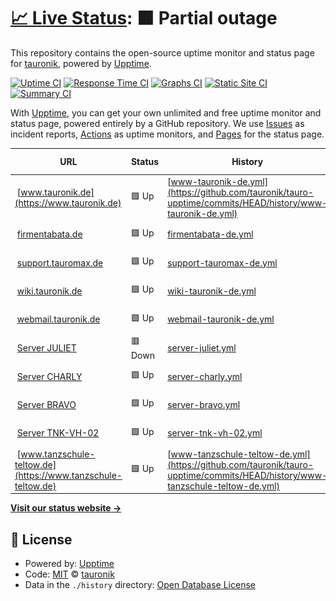 # [📈 Live Status](https://tauronik.github.io/tauro-upptime): <!--live status--> **🟧 Partial outage**

This repository contains the open-source uptime monitor and status page for [tauronik](https://tauronik.github.io/tauro-upptime), powered by [Upptime](https://github.com/upptime/upptime).

[![Uptime CI](https://github.com/tauronik/tauro-upptime/workflows/Uptime%20CI/badge.svg)](https://github.com/tauronik/tauro-upptime/actions?query=workflow%3A%22Uptime+CI%22)
[![Response Time CI](https://github.com/tauronik/tauro-upptime/workflows/Response%20Time%20CI/badge.svg)](https://github.com/tauronik/tauro-upptime/actions?query=workflow%3A%22Response+Time+CI%22)
[![Graphs CI](https://github.com/tauronik/tauro-upptime/workflows/Graphs%20CI/badge.svg)](https://github.com/tauronik/tauro-upptime/actions?query=workflow%3A%22Graphs+CI%22)
[![Static Site CI](https://github.com/tauronik/tauro-upptime/workflows/Static%20Site%20CI/badge.svg)](https://github.com/tauronik/tauro-upptime/actions?query=workflow%3A%22Static+Site+CI%22)
[![Summary CI](https://github.com/tauronik/tauro-upptime/workflows/Summary%20CI/badge.svg)](https://github.com/tauronik/tauro-upptime/actions?query=workflow%3A%22Summary+CI%22)

With [Upptime](https://upptime.js.org), you can get your own unlimited and free uptime monitor and status page, powered entirely by a GitHub repository. We use [Issues](https://github.com/tauronik/tauro-upptime/issues) as incident reports, [Actions](https://github.com/tauronik/tauro-upptime/actions) as uptime monitors, and [Pages](https://tauronik.github.io/tauro-upptime) for the status page.

<!--start: status pages-->
<!-- This summary is generated by Upptime (https://github.com/upptime/upptime) -->
<!-- Do not edit this manually, your changes will be overwritten -->
<!-- prettier-ignore -->
| URL | Status | History | Response Time | Uptime |
| --- | ------ | ------- | ------------- | ------ |
| <img alt="" src="https://icons.duckduckgo.com/ip3/www.tauronik.de.ico" height="13"> [www.tauronik.de](https://www.tauronik.de) | 🟩 Up | [www-tauronik-de.yml](https://github.com/tauronik/tauro-upptime/commits/HEAD/history/www-tauronik-de.yml) | <details><summary><img alt="Response time graph" src="./graphs/www-tauronik-de/response-time-week.png" height="20"> 771ms</summary><br><a href="https://upptime.tauronik.de/history/www-tauronik-de"><img alt="Response time 805" src="https://img.shields.io/endpoint?url=https%3A%2F%2Fraw.githubusercontent.com%2Ftauronik%2Ftauro-upptime%2FHEAD%2Fapi%2Fwww-tauronik-de%2Fresponse-time.json"></a><br><a href="https://upptime.tauronik.de/history/www-tauronik-de"><img alt="24-hour response time 889" src="https://img.shields.io/endpoint?url=https%3A%2F%2Fraw.githubusercontent.com%2Ftauronik%2Ftauro-upptime%2FHEAD%2Fapi%2Fwww-tauronik-de%2Fresponse-time-day.json"></a><br><a href="https://upptime.tauronik.de/history/www-tauronik-de"><img alt="7-day response time 771" src="https://img.shields.io/endpoint?url=https%3A%2F%2Fraw.githubusercontent.com%2Ftauronik%2Ftauro-upptime%2FHEAD%2Fapi%2Fwww-tauronik-de%2Fresponse-time-week.json"></a><br><a href="https://upptime.tauronik.de/history/www-tauronik-de"><img alt="30-day response time 744" src="https://img.shields.io/endpoint?url=https%3A%2F%2Fraw.githubusercontent.com%2Ftauronik%2Ftauro-upptime%2FHEAD%2Fapi%2Fwww-tauronik-de%2Fresponse-time-month.json"></a><br><a href="https://upptime.tauronik.de/history/www-tauronik-de"><img alt="1-year response time 805" src="https://img.shields.io/endpoint?url=https%3A%2F%2Fraw.githubusercontent.com%2Ftauronik%2Ftauro-upptime%2FHEAD%2Fapi%2Fwww-tauronik-de%2Fresponse-time-year.json"></a></details> | <details><summary><a href="https://upptime.tauronik.de/history/www-tauronik-de">100.00%</a></summary><a href="https://upptime.tauronik.de/history/www-tauronik-de"><img alt="All-time uptime 99.57%" src="https://img.shields.io/endpoint?url=https%3A%2F%2Fraw.githubusercontent.com%2Ftauronik%2Ftauro-upptime%2FHEAD%2Fapi%2Fwww-tauronik-de%2Fuptime.json"></a><br><a href="https://upptime.tauronik.de/history/www-tauronik-de"><img alt="24-hour uptime 100.00%" src="https://img.shields.io/endpoint?url=https%3A%2F%2Fraw.githubusercontent.com%2Ftauronik%2Ftauro-upptime%2FHEAD%2Fapi%2Fwww-tauronik-de%2Fuptime-day.json"></a><br><a href="https://upptime.tauronik.de/history/www-tauronik-de"><img alt="7-day uptime 100.00%" src="https://img.shields.io/endpoint?url=https%3A%2F%2Fraw.githubusercontent.com%2Ftauronik%2Ftauro-upptime%2FHEAD%2Fapi%2Fwww-tauronik-de%2Fuptime-week.json"></a><br><a href="https://upptime.tauronik.de/history/www-tauronik-de"><img alt="30-day uptime 100.00%" src="https://img.shields.io/endpoint?url=https%3A%2F%2Fraw.githubusercontent.com%2Ftauronik%2Ftauro-upptime%2FHEAD%2Fapi%2Fwww-tauronik-de%2Fuptime-month.json"></a><br><a href="https://upptime.tauronik.de/history/www-tauronik-de"><img alt="1-year uptime 99.57%" src="https://img.shields.io/endpoint?url=https%3A%2F%2Fraw.githubusercontent.com%2Ftauronik%2Ftauro-upptime%2FHEAD%2Fapi%2Fwww-tauronik-de%2Fuptime-year.json"></a></details>
| <img alt="" src="https://icons.duckduckgo.com/ip3/firmentabata.de.ico" height="13"> [firmentabata.de](https://firmentabata.de) | 🟩 Up | [firmentabata-de.yml](https://github.com/tauronik/tauro-upptime/commits/HEAD/history/firmentabata-de.yml) | <details><summary><img alt="Response time graph" src="./graphs/firmentabata-de/response-time-week.png" height="20"> 965ms</summary><br><a href="https://upptime.tauronik.de/history/firmentabata-de"><img alt="Response time 1465" src="https://img.shields.io/endpoint?url=https%3A%2F%2Fraw.githubusercontent.com%2Ftauronik%2Ftauro-upptime%2FHEAD%2Fapi%2Ffirmentabata-de%2Fresponse-time.json"></a><br><a href="https://upptime.tauronik.de/history/firmentabata-de"><img alt="24-hour response time 1015" src="https://img.shields.io/endpoint?url=https%3A%2F%2Fraw.githubusercontent.com%2Ftauronik%2Ftauro-upptime%2FHEAD%2Fapi%2Ffirmentabata-de%2Fresponse-time-day.json"></a><br><a href="https://upptime.tauronik.de/history/firmentabata-de"><img alt="7-day response time 965" src="https://img.shields.io/endpoint?url=https%3A%2F%2Fraw.githubusercontent.com%2Ftauronik%2Ftauro-upptime%2FHEAD%2Fapi%2Ffirmentabata-de%2Fresponse-time-week.json"></a><br><a href="https://upptime.tauronik.de/history/firmentabata-de"><img alt="30-day response time 999" src="https://img.shields.io/endpoint?url=https%3A%2F%2Fraw.githubusercontent.com%2Ftauronik%2Ftauro-upptime%2FHEAD%2Fapi%2Ffirmentabata-de%2Fresponse-time-month.json"></a><br><a href="https://upptime.tauronik.de/history/firmentabata-de"><img alt="1-year response time 1465" src="https://img.shields.io/endpoint?url=https%3A%2F%2Fraw.githubusercontent.com%2Ftauronik%2Ftauro-upptime%2FHEAD%2Fapi%2Ffirmentabata-de%2Fresponse-time-year.json"></a></details> | <details><summary><a href="https://upptime.tauronik.de/history/firmentabata-de">100.00%</a></summary><a href="https://upptime.tauronik.de/history/firmentabata-de"><img alt="All-time uptime 99.58%" src="https://img.shields.io/endpoint?url=https%3A%2F%2Fraw.githubusercontent.com%2Ftauronik%2Ftauro-upptime%2FHEAD%2Fapi%2Ffirmentabata-de%2Fuptime.json"></a><br><a href="https://upptime.tauronik.de/history/firmentabata-de"><img alt="24-hour uptime 100.00%" src="https://img.shields.io/endpoint?url=https%3A%2F%2Fraw.githubusercontent.com%2Ftauronik%2Ftauro-upptime%2FHEAD%2Fapi%2Ffirmentabata-de%2Fuptime-day.json"></a><br><a href="https://upptime.tauronik.de/history/firmentabata-de"><img alt="7-day uptime 100.00%" src="https://img.shields.io/endpoint?url=https%3A%2F%2Fraw.githubusercontent.com%2Ftauronik%2Ftauro-upptime%2FHEAD%2Fapi%2Ffirmentabata-de%2Fuptime-week.json"></a><br><a href="https://upptime.tauronik.de/history/firmentabata-de"><img alt="30-day uptime 100.00%" src="https://img.shields.io/endpoint?url=https%3A%2F%2Fraw.githubusercontent.com%2Ftauronik%2Ftauro-upptime%2FHEAD%2Fapi%2Ffirmentabata-de%2Fuptime-month.json"></a><br><a href="https://upptime.tauronik.de/history/firmentabata-de"><img alt="1-year uptime 99.58%" src="https://img.shields.io/endpoint?url=https%3A%2F%2Fraw.githubusercontent.com%2Ftauronik%2Ftauro-upptime%2FHEAD%2Fapi%2Ffirmentabata-de%2Fuptime-year.json"></a></details>
| <img alt="" src="https://icons.duckduckgo.com/ip3/support.tauromax.de.ico" height="13"> [support.tauromax.de](https://support.tauromax.de) | 🟩 Up | [support-tauromax-de.yml](https://github.com/tauronik/tauro-upptime/commits/HEAD/history/support-tauromax-de.yml) | <details><summary><img alt="Response time graph" src="./graphs/support-tauromax-de/response-time-week.png" height="20"> 709ms</summary><br><a href="https://upptime.tauronik.de/history/support-tauromax-de"><img alt="Response time 757" src="https://img.shields.io/endpoint?url=https%3A%2F%2Fraw.githubusercontent.com%2Ftauronik%2Ftauro-upptime%2FHEAD%2Fapi%2Fsupport-tauromax-de%2Fresponse-time.json"></a><br><a href="https://upptime.tauronik.de/history/support-tauromax-de"><img alt="24-hour response time 854" src="https://img.shields.io/endpoint?url=https%3A%2F%2Fraw.githubusercontent.com%2Ftauronik%2Ftauro-upptime%2FHEAD%2Fapi%2Fsupport-tauromax-de%2Fresponse-time-day.json"></a><br><a href="https://upptime.tauronik.de/history/support-tauromax-de"><img alt="7-day response time 709" src="https://img.shields.io/endpoint?url=https%3A%2F%2Fraw.githubusercontent.com%2Ftauronik%2Ftauro-upptime%2FHEAD%2Fapi%2Fsupport-tauromax-de%2Fresponse-time-week.json"></a><br><a href="https://upptime.tauronik.de/history/support-tauromax-de"><img alt="30-day response time 740" src="https://img.shields.io/endpoint?url=https%3A%2F%2Fraw.githubusercontent.com%2Ftauronik%2Ftauro-upptime%2FHEAD%2Fapi%2Fsupport-tauromax-de%2Fresponse-time-month.json"></a><br><a href="https://upptime.tauronik.de/history/support-tauromax-de"><img alt="1-year response time 757" src="https://img.shields.io/endpoint?url=https%3A%2F%2Fraw.githubusercontent.com%2Ftauronik%2Ftauro-upptime%2FHEAD%2Fapi%2Fsupport-tauromax-de%2Fresponse-time-year.json"></a></details> | <details><summary><a href="https://upptime.tauronik.de/history/support-tauromax-de">100.00%</a></summary><a href="https://upptime.tauronik.de/history/support-tauromax-de"><img alt="All-time uptime 99.58%" src="https://img.shields.io/endpoint?url=https%3A%2F%2Fraw.githubusercontent.com%2Ftauronik%2Ftauro-upptime%2FHEAD%2Fapi%2Fsupport-tauromax-de%2Fuptime.json"></a><br><a href="https://upptime.tauronik.de/history/support-tauromax-de"><img alt="24-hour uptime 100.00%" src="https://img.shields.io/endpoint?url=https%3A%2F%2Fraw.githubusercontent.com%2Ftauronik%2Ftauro-upptime%2FHEAD%2Fapi%2Fsupport-tauromax-de%2Fuptime-day.json"></a><br><a href="https://upptime.tauronik.de/history/support-tauromax-de"><img alt="7-day uptime 100.00%" src="https://img.shields.io/endpoint?url=https%3A%2F%2Fraw.githubusercontent.com%2Ftauronik%2Ftauro-upptime%2FHEAD%2Fapi%2Fsupport-tauromax-de%2Fuptime-week.json"></a><br><a href="https://upptime.tauronik.de/history/support-tauromax-de"><img alt="30-day uptime 100.00%" src="https://img.shields.io/endpoint?url=https%3A%2F%2Fraw.githubusercontent.com%2Ftauronik%2Ftauro-upptime%2FHEAD%2Fapi%2Fsupport-tauromax-de%2Fuptime-month.json"></a><br><a href="https://upptime.tauronik.de/history/support-tauromax-de"><img alt="1-year uptime 99.58%" src="https://img.shields.io/endpoint?url=https%3A%2F%2Fraw.githubusercontent.com%2Ftauronik%2Ftauro-upptime%2FHEAD%2Fapi%2Fsupport-tauromax-de%2Fuptime-year.json"></a></details>
| <img alt="" src="https://icons.duckduckgo.com/ip3/wiki.tauronik.de.ico" height="13"> [wiki.tauronik.de](https://wiki.tauronik.de) | 🟩 Up | [wiki-tauronik-de.yml](https://github.com/tauronik/tauro-upptime/commits/HEAD/history/wiki-tauronik-de.yml) | <details><summary><img alt="Response time graph" src="./graphs/wiki-tauronik-de/response-time-week.png" height="20"> 571ms</summary><br><a href="https://upptime.tauronik.de/history/wiki-tauronik-de"><img alt="Response time 708" src="https://img.shields.io/endpoint?url=https%3A%2F%2Fraw.githubusercontent.com%2Ftauronik%2Ftauro-upptime%2FHEAD%2Fapi%2Fwiki-tauronik-de%2Fresponse-time.json"></a><br><a href="https://upptime.tauronik.de/history/wiki-tauronik-de"><img alt="24-hour response time 645" src="https://img.shields.io/endpoint?url=https%3A%2F%2Fraw.githubusercontent.com%2Ftauronik%2Ftauro-upptime%2FHEAD%2Fapi%2Fwiki-tauronik-de%2Fresponse-time-day.json"></a><br><a href="https://upptime.tauronik.de/history/wiki-tauronik-de"><img alt="7-day response time 571" src="https://img.shields.io/endpoint?url=https%3A%2F%2Fraw.githubusercontent.com%2Ftauronik%2Ftauro-upptime%2FHEAD%2Fapi%2Fwiki-tauronik-de%2Fresponse-time-week.json"></a><br><a href="https://upptime.tauronik.de/history/wiki-tauronik-de"><img alt="30-day response time 628" src="https://img.shields.io/endpoint?url=https%3A%2F%2Fraw.githubusercontent.com%2Ftauronik%2Ftauro-upptime%2FHEAD%2Fapi%2Fwiki-tauronik-de%2Fresponse-time-month.json"></a><br><a href="https://upptime.tauronik.de/history/wiki-tauronik-de"><img alt="1-year response time 708" src="https://img.shields.io/endpoint?url=https%3A%2F%2Fraw.githubusercontent.com%2Ftauronik%2Ftauro-upptime%2FHEAD%2Fapi%2Fwiki-tauronik-de%2Fresponse-time-year.json"></a></details> | <details><summary><a href="https://upptime.tauronik.de/history/wiki-tauronik-de">100.00%</a></summary><a href="https://upptime.tauronik.de/history/wiki-tauronik-de"><img alt="All-time uptime 99.59%" src="https://img.shields.io/endpoint?url=https%3A%2F%2Fraw.githubusercontent.com%2Ftauronik%2Ftauro-upptime%2FHEAD%2Fapi%2Fwiki-tauronik-de%2Fuptime.json"></a><br><a href="https://upptime.tauronik.de/history/wiki-tauronik-de"><img alt="24-hour uptime 100.00%" src="https://img.shields.io/endpoint?url=https%3A%2F%2Fraw.githubusercontent.com%2Ftauronik%2Ftauro-upptime%2FHEAD%2Fapi%2Fwiki-tauronik-de%2Fuptime-day.json"></a><br><a href="https://upptime.tauronik.de/history/wiki-tauronik-de"><img alt="7-day uptime 100.00%" src="https://img.shields.io/endpoint?url=https%3A%2F%2Fraw.githubusercontent.com%2Ftauronik%2Ftauro-upptime%2FHEAD%2Fapi%2Fwiki-tauronik-de%2Fuptime-week.json"></a><br><a href="https://upptime.tauronik.de/history/wiki-tauronik-de"><img alt="30-day uptime 100.00%" src="https://img.shields.io/endpoint?url=https%3A%2F%2Fraw.githubusercontent.com%2Ftauronik%2Ftauro-upptime%2FHEAD%2Fapi%2Fwiki-tauronik-de%2Fuptime-month.json"></a><br><a href="https://upptime.tauronik.de/history/wiki-tauronik-de"><img alt="1-year uptime 99.59%" src="https://img.shields.io/endpoint?url=https%3A%2F%2Fraw.githubusercontent.com%2Ftauronik%2Ftauro-upptime%2FHEAD%2Fapi%2Fwiki-tauronik-de%2Fuptime-year.json"></a></details>
| <img alt="" src="https://icons.duckduckgo.com/ip3/webmail.tauronik.de.ico" height="13"> [webmail.tauronik.de](https://webmail.tauronik.de) | 🟩 Up | [webmail-tauronik-de.yml](https://github.com/tauronik/tauro-upptime/commits/HEAD/history/webmail-tauronik-de.yml) | <details><summary><img alt="Response time graph" src="./graphs/webmail-tauronik-de/response-time-week.png" height="20"> 496ms</summary><br><a href="https://upptime.tauronik.de/history/webmail-tauronik-de"><img alt="Response time 568" src="https://img.shields.io/endpoint?url=https%3A%2F%2Fraw.githubusercontent.com%2Ftauronik%2Ftauro-upptime%2FHEAD%2Fapi%2Fwebmail-tauronik-de%2Fresponse-time.json"></a><br><a href="https://upptime.tauronik.de/history/webmail-tauronik-de"><img alt="24-hour response time 519" src="https://img.shields.io/endpoint?url=https%3A%2F%2Fraw.githubusercontent.com%2Ftauronik%2Ftauro-upptime%2FHEAD%2Fapi%2Fwebmail-tauronik-de%2Fresponse-time-day.json"></a><br><a href="https://upptime.tauronik.de/history/webmail-tauronik-de"><img alt="7-day response time 496" src="https://img.shields.io/endpoint?url=https%3A%2F%2Fraw.githubusercontent.com%2Ftauronik%2Ftauro-upptime%2FHEAD%2Fapi%2Fwebmail-tauronik-de%2Fresponse-time-week.json"></a><br><a href="https://upptime.tauronik.de/history/webmail-tauronik-de"><img alt="30-day response time 541" src="https://img.shields.io/endpoint?url=https%3A%2F%2Fraw.githubusercontent.com%2Ftauronik%2Ftauro-upptime%2FHEAD%2Fapi%2Fwebmail-tauronik-de%2Fresponse-time-month.json"></a><br><a href="https://upptime.tauronik.de/history/webmail-tauronik-de"><img alt="1-year response time 568" src="https://img.shields.io/endpoint?url=https%3A%2F%2Fraw.githubusercontent.com%2Ftauronik%2Ftauro-upptime%2FHEAD%2Fapi%2Fwebmail-tauronik-de%2Fresponse-time-year.json"></a></details> | <details><summary><a href="https://upptime.tauronik.de/history/webmail-tauronik-de">100.00%</a></summary><a href="https://upptime.tauronik.de/history/webmail-tauronik-de"><img alt="All-time uptime 99.59%" src="https://img.shields.io/endpoint?url=https%3A%2F%2Fraw.githubusercontent.com%2Ftauronik%2Ftauro-upptime%2FHEAD%2Fapi%2Fwebmail-tauronik-de%2Fuptime.json"></a><br><a href="https://upptime.tauronik.de/history/webmail-tauronik-de"><img alt="24-hour uptime 100.00%" src="https://img.shields.io/endpoint?url=https%3A%2F%2Fraw.githubusercontent.com%2Ftauronik%2Ftauro-upptime%2FHEAD%2Fapi%2Fwebmail-tauronik-de%2Fuptime-day.json"></a><br><a href="https://upptime.tauronik.de/history/webmail-tauronik-de"><img alt="7-day uptime 100.00%" src="https://img.shields.io/endpoint?url=https%3A%2F%2Fraw.githubusercontent.com%2Ftauronik%2Ftauro-upptime%2FHEAD%2Fapi%2Fwebmail-tauronik-de%2Fuptime-week.json"></a><br><a href="https://upptime.tauronik.de/history/webmail-tauronik-de"><img alt="30-day uptime 100.00%" src="https://img.shields.io/endpoint?url=https%3A%2F%2Fraw.githubusercontent.com%2Ftauronik%2Ftauro-upptime%2FHEAD%2Fapi%2Fwebmail-tauronik-de%2Fuptime-month.json"></a><br><a href="https://upptime.tauronik.de/history/webmail-tauronik-de"><img alt="1-year uptime 99.59%" src="https://img.shields.io/endpoint?url=https%3A%2F%2Fraw.githubusercontent.com%2Ftauronik%2Ftauro-upptime%2FHEAD%2Fapi%2Fwebmail-tauronik-de%2Fuptime-year.json"></a></details>
| <img alt="" src="https://icons.duckduckgo.com/ip3/juliet.tauronik.de.ico" height="13"> [Server JULIET](https://juliet.tauronik.de:5001) | 🟥 Down | [server-juliet.yml](https://github.com/tauronik/tauro-upptime/commits/HEAD/history/server-juliet.yml) | <details><summary><img alt="Response time graph" src="./graphs/server-juliet/response-time-week.png" height="20"> 0ms</summary><br><a href="https://upptime.tauronik.de/history/server-juliet"><img alt="Response time 0" src="https://img.shields.io/endpoint?url=https%3A%2F%2Fraw.githubusercontent.com%2Ftauronik%2Ftauro-upptime%2FHEAD%2Fapi%2Fserver-juliet%2Fresponse-time.json"></a><br><a href="https://upptime.tauronik.de/history/server-juliet"><img alt="24-hour response time 0" src="https://img.shields.io/endpoint?url=https%3A%2F%2Fraw.githubusercontent.com%2Ftauronik%2Ftauro-upptime%2FHEAD%2Fapi%2Fserver-juliet%2Fresponse-time-day.json"></a><br><a href="https://upptime.tauronik.de/history/server-juliet"><img alt="7-day response time 0" src="https://img.shields.io/endpoint?url=https%3A%2F%2Fraw.githubusercontent.com%2Ftauronik%2Ftauro-upptime%2FHEAD%2Fapi%2Fserver-juliet%2Fresponse-time-week.json"></a><br><a href="https://upptime.tauronik.de/history/server-juliet"><img alt="30-day response time 0" src="https://img.shields.io/endpoint?url=https%3A%2F%2Fraw.githubusercontent.com%2Ftauronik%2Ftauro-upptime%2FHEAD%2Fapi%2Fserver-juliet%2Fresponse-time-month.json"></a><br><a href="https://upptime.tauronik.de/history/server-juliet"><img alt="1-year response time 0" src="https://img.shields.io/endpoint?url=https%3A%2F%2Fraw.githubusercontent.com%2Ftauronik%2Ftauro-upptime%2FHEAD%2Fapi%2Fserver-juliet%2Fresponse-time-year.json"></a></details> | <details><summary><a href="https://upptime.tauronik.de/history/server-juliet">0.00%</a></summary><a href="https://upptime.tauronik.de/history/server-juliet"><img alt="All-time uptime 0.00%" src="https://img.shields.io/endpoint?url=https%3A%2F%2Fraw.githubusercontent.com%2Ftauronik%2Ftauro-upptime%2FHEAD%2Fapi%2Fserver-juliet%2Fuptime.json"></a><br><a href="https://upptime.tauronik.de/history/server-juliet"><img alt="24-hour uptime 0.00%" src="https://img.shields.io/endpoint?url=https%3A%2F%2Fraw.githubusercontent.com%2Ftauronik%2Ftauro-upptime%2FHEAD%2Fapi%2Fserver-juliet%2Fuptime-day.json"></a><br><a href="https://upptime.tauronik.de/history/server-juliet"><img alt="7-day uptime 0.00%" src="https://img.shields.io/endpoint?url=https%3A%2F%2Fraw.githubusercontent.com%2Ftauronik%2Ftauro-upptime%2FHEAD%2Fapi%2Fserver-juliet%2Fuptime-week.json"></a><br><a href="https://upptime.tauronik.de/history/server-juliet"><img alt="30-day uptime 0.00%" src="https://img.shields.io/endpoint?url=https%3A%2F%2Fraw.githubusercontent.com%2Ftauronik%2Ftauro-upptime%2FHEAD%2Fapi%2Fserver-juliet%2Fuptime-month.json"></a><br><a href="https://upptime.tauronik.de/history/server-juliet"><img alt="1-year uptime 0.00%" src="https://img.shields.io/endpoint?url=https%3A%2F%2Fraw.githubusercontent.com%2Ftauronik%2Ftauro-upptime%2FHEAD%2Fapi%2Fserver-juliet%2Fuptime-year.json"></a></details>
| <img alt="" src="https://icons.duckduckgo.com/ip3/charlie.tauronik.de.ico" height="13"> [Server CHARLY](https://charlie.tauronik.de:5001) | 🟩 Up | [server-charly.yml](https://github.com/tauronik/tauro-upptime/commits/HEAD/history/server-charly.yml) | <details><summary><img alt="Response time graph" src="./graphs/server-charly/response-time-week.png" height="20"> 1262ms</summary><br><a href="https://upptime.tauronik.de/history/server-charly"><img alt="Response time 1372" src="https://img.shields.io/endpoint?url=https%3A%2F%2Fraw.githubusercontent.com%2Ftauronik%2Ftauro-upptime%2FHEAD%2Fapi%2Fserver-charly%2Fresponse-time.json"></a><br><a href="https://upptime.tauronik.de/history/server-charly"><img alt="24-hour response time 1299" src="https://img.shields.io/endpoint?url=https%3A%2F%2Fraw.githubusercontent.com%2Ftauronik%2Ftauro-upptime%2FHEAD%2Fapi%2Fserver-charly%2Fresponse-time-day.json"></a><br><a href="https://upptime.tauronik.de/history/server-charly"><img alt="7-day response time 1262" src="https://img.shields.io/endpoint?url=https%3A%2F%2Fraw.githubusercontent.com%2Ftauronik%2Ftauro-upptime%2FHEAD%2Fapi%2Fserver-charly%2Fresponse-time-week.json"></a><br><a href="https://upptime.tauronik.de/history/server-charly"><img alt="30-day response time 1425" src="https://img.shields.io/endpoint?url=https%3A%2F%2Fraw.githubusercontent.com%2Ftauronik%2Ftauro-upptime%2FHEAD%2Fapi%2Fserver-charly%2Fresponse-time-month.json"></a><br><a href="https://upptime.tauronik.de/history/server-charly"><img alt="1-year response time 1372" src="https://img.shields.io/endpoint?url=https%3A%2F%2Fraw.githubusercontent.com%2Ftauronik%2Ftauro-upptime%2FHEAD%2Fapi%2Fserver-charly%2Fresponse-time-year.json"></a></details> | <details><summary><a href="https://upptime.tauronik.de/history/server-charly">100.00%</a></summary><a href="https://upptime.tauronik.de/history/server-charly"><img alt="All-time uptime 99.93%" src="https://img.shields.io/endpoint?url=https%3A%2F%2Fraw.githubusercontent.com%2Ftauronik%2Ftauro-upptime%2FHEAD%2Fapi%2Fserver-charly%2Fuptime.json"></a><br><a href="https://upptime.tauronik.de/history/server-charly"><img alt="24-hour uptime 100.00%" src="https://img.shields.io/endpoint?url=https%3A%2F%2Fraw.githubusercontent.com%2Ftauronik%2Ftauro-upptime%2FHEAD%2Fapi%2Fserver-charly%2Fuptime-day.json"></a><br><a href="https://upptime.tauronik.de/history/server-charly"><img alt="7-day uptime 100.00%" src="https://img.shields.io/endpoint?url=https%3A%2F%2Fraw.githubusercontent.com%2Ftauronik%2Ftauro-upptime%2FHEAD%2Fapi%2Fserver-charly%2Fuptime-week.json"></a><br><a href="https://upptime.tauronik.de/history/server-charly"><img alt="30-day uptime 100.00%" src="https://img.shields.io/endpoint?url=https%3A%2F%2Fraw.githubusercontent.com%2Ftauronik%2Ftauro-upptime%2FHEAD%2Fapi%2Fserver-charly%2Fuptime-month.json"></a><br><a href="https://upptime.tauronik.de/history/server-charly"><img alt="1-year uptime 99.93%" src="https://img.shields.io/endpoint?url=https%3A%2F%2Fraw.githubusercontent.com%2Ftauronik%2Ftauro-upptime%2FHEAD%2Fapi%2Fserver-charly%2Fuptime-year.json"></a></details>
| <img alt="" src="https://icons.duckduckgo.com/ip3/bravo.tauronik.de.ico" height="13"> [Server BRAVO](https://bravo.tauronik.de:10000) | 🟩 Up | [server-bravo.yml](https://github.com/tauronik/tauro-upptime/commits/HEAD/history/server-bravo.yml) | <details><summary><img alt="Response time graph" src="./graphs/server-bravo/response-time-week.png" height="20"> 1502ms</summary><br><a href="https://upptime.tauronik.de/history/server-bravo"><img alt="Response time 1758" src="https://img.shields.io/endpoint?url=https%3A%2F%2Fraw.githubusercontent.com%2Ftauronik%2Ftauro-upptime%2FHEAD%2Fapi%2Fserver-bravo%2Fresponse-time.json"></a><br><a href="https://upptime.tauronik.de/history/server-bravo"><img alt="24-hour response time 1517" src="https://img.shields.io/endpoint?url=https%3A%2F%2Fraw.githubusercontent.com%2Ftauronik%2Ftauro-upptime%2FHEAD%2Fapi%2Fserver-bravo%2Fresponse-time-day.json"></a><br><a href="https://upptime.tauronik.de/history/server-bravo"><img alt="7-day response time 1502" src="https://img.shields.io/endpoint?url=https%3A%2F%2Fraw.githubusercontent.com%2Ftauronik%2Ftauro-upptime%2FHEAD%2Fapi%2Fserver-bravo%2Fresponse-time-week.json"></a><br><a href="https://upptime.tauronik.de/history/server-bravo"><img alt="30-day response time 1617" src="https://img.shields.io/endpoint?url=https%3A%2F%2Fraw.githubusercontent.com%2Ftauronik%2Ftauro-upptime%2FHEAD%2Fapi%2Fserver-bravo%2Fresponse-time-month.json"></a><br><a href="https://upptime.tauronik.de/history/server-bravo"><img alt="1-year response time 1758" src="https://img.shields.io/endpoint?url=https%3A%2F%2Fraw.githubusercontent.com%2Ftauronik%2Ftauro-upptime%2FHEAD%2Fapi%2Fserver-bravo%2Fresponse-time-year.json"></a></details> | <details><summary><a href="https://upptime.tauronik.de/history/server-bravo">100.00%</a></summary><a href="https://upptime.tauronik.de/history/server-bravo"><img alt="All-time uptime 99.60%" src="https://img.shields.io/endpoint?url=https%3A%2F%2Fraw.githubusercontent.com%2Ftauronik%2Ftauro-upptime%2FHEAD%2Fapi%2Fserver-bravo%2Fuptime.json"></a><br><a href="https://upptime.tauronik.de/history/server-bravo"><img alt="24-hour uptime 100.00%" src="https://img.shields.io/endpoint?url=https%3A%2F%2Fraw.githubusercontent.com%2Ftauronik%2Ftauro-upptime%2FHEAD%2Fapi%2Fserver-bravo%2Fuptime-day.json"></a><br><a href="https://upptime.tauronik.de/history/server-bravo"><img alt="7-day uptime 100.00%" src="https://img.shields.io/endpoint?url=https%3A%2F%2Fraw.githubusercontent.com%2Ftauronik%2Ftauro-upptime%2FHEAD%2Fapi%2Fserver-bravo%2Fuptime-week.json"></a><br><a href="https://upptime.tauronik.de/history/server-bravo"><img alt="30-day uptime 100.00%" src="https://img.shields.io/endpoint?url=https%3A%2F%2Fraw.githubusercontent.com%2Ftauronik%2Ftauro-upptime%2FHEAD%2Fapi%2Fserver-bravo%2Fuptime-month.json"></a><br><a href="https://upptime.tauronik.de/history/server-bravo"><img alt="1-year uptime 99.60%" src="https://img.shields.io/endpoint?url=https%3A%2F%2Fraw.githubusercontent.com%2Ftauronik%2Ftauro-upptime%2FHEAD%2Fapi%2Fserver-bravo%2Fuptime-year.json"></a></details>
| <img alt="" src="https://icons.duckduckgo.com/ip3/tnk-vh-02.tauronik.de.ico" height="13"> [Server TNK-VH-02](https://tnk-vh-02.tauronik.de:8006) | 🟩 Up | [server-tnk-vh-02.yml](https://github.com/tauronik/tauro-upptime/commits/HEAD/history/server-tnk-vh-02.yml) | <details><summary><img alt="Response time graph" src="./graphs/server-tnk-vh-02/response-time-week.png" height="20"> 518ms</summary><br><a href="https://upptime.tauronik.de/history/server-tnk-vh-02"><img alt="Response time 514" src="https://img.shields.io/endpoint?url=https%3A%2F%2Fraw.githubusercontent.com%2Ftauronik%2Ftauro-upptime%2FHEAD%2Fapi%2Fserver-tnk-vh-02%2Fresponse-time.json"></a><br><a href="https://upptime.tauronik.de/history/server-tnk-vh-02"><img alt="24-hour response time 527" src="https://img.shields.io/endpoint?url=https%3A%2F%2Fraw.githubusercontent.com%2Ftauronik%2Ftauro-upptime%2FHEAD%2Fapi%2Fserver-tnk-vh-02%2Fresponse-time-day.json"></a><br><a href="https://upptime.tauronik.de/history/server-tnk-vh-02"><img alt="7-day response time 518" src="https://img.shields.io/endpoint?url=https%3A%2F%2Fraw.githubusercontent.com%2Ftauronik%2Ftauro-upptime%2FHEAD%2Fapi%2Fserver-tnk-vh-02%2Fresponse-time-week.json"></a><br><a href="https://upptime.tauronik.de/history/server-tnk-vh-02"><img alt="30-day response time 594" src="https://img.shields.io/endpoint?url=https%3A%2F%2Fraw.githubusercontent.com%2Ftauronik%2Ftauro-upptime%2FHEAD%2Fapi%2Fserver-tnk-vh-02%2Fresponse-time-month.json"></a><br><a href="https://upptime.tauronik.de/history/server-tnk-vh-02"><img alt="1-year response time 514" src="https://img.shields.io/endpoint?url=https%3A%2F%2Fraw.githubusercontent.com%2Ftauronik%2Ftauro-upptime%2FHEAD%2Fapi%2Fserver-tnk-vh-02%2Fresponse-time-year.json"></a></details> | <details><summary><a href="https://upptime.tauronik.de/history/server-tnk-vh-02">100.00%</a></summary><a href="https://upptime.tauronik.de/history/server-tnk-vh-02"><img alt="All-time uptime 99.99%" src="https://img.shields.io/endpoint?url=https%3A%2F%2Fraw.githubusercontent.com%2Ftauronik%2Ftauro-upptime%2FHEAD%2Fapi%2Fserver-tnk-vh-02%2Fuptime.json"></a><br><a href="https://upptime.tauronik.de/history/server-tnk-vh-02"><img alt="24-hour uptime 100.00%" src="https://img.shields.io/endpoint?url=https%3A%2F%2Fraw.githubusercontent.com%2Ftauronik%2Ftauro-upptime%2FHEAD%2Fapi%2Fserver-tnk-vh-02%2Fuptime-day.json"></a><br><a href="https://upptime.tauronik.de/history/server-tnk-vh-02"><img alt="7-day uptime 100.00%" src="https://img.shields.io/endpoint?url=https%3A%2F%2Fraw.githubusercontent.com%2Ftauronik%2Ftauro-upptime%2FHEAD%2Fapi%2Fserver-tnk-vh-02%2Fuptime-week.json"></a><br><a href="https://upptime.tauronik.de/history/server-tnk-vh-02"><img alt="30-day uptime 100.00%" src="https://img.shields.io/endpoint?url=https%3A%2F%2Fraw.githubusercontent.com%2Ftauronik%2Ftauro-upptime%2FHEAD%2Fapi%2Fserver-tnk-vh-02%2Fuptime-month.json"></a><br><a href="https://upptime.tauronik.de/history/server-tnk-vh-02"><img alt="1-year uptime 99.99%" src="https://img.shields.io/endpoint?url=https%3A%2F%2Fraw.githubusercontent.com%2Ftauronik%2Ftauro-upptime%2FHEAD%2Fapi%2Fserver-tnk-vh-02%2Fuptime-year.json"></a></details>
| <img alt="" src="https://icons.duckduckgo.com/ip3/www.tanzschule-teltow.de.ico" height="13"> [www.tanzschule-teltow.de](https://www.tanzschule-teltow.de) | 🟩 Up | [www-tanzschule-teltow-de.yml](https://github.com/tauronik/tauro-upptime/commits/HEAD/history/www-tanzschule-teltow-de.yml) | <details><summary><img alt="Response time graph" src="./graphs/www-tanzschule-teltow-de/response-time-week.png" height="20"> 646ms</summary><br><a href="https://upptime.tauronik.de/history/www-tanzschule-teltow-de"><img alt="Response time 803" src="https://img.shields.io/endpoint?url=https%3A%2F%2Fraw.githubusercontent.com%2Ftauronik%2Ftauro-upptime%2FHEAD%2Fapi%2Fwww-tanzschule-teltow-de%2Fresponse-time.json"></a><br><a href="https://upptime.tauronik.de/history/www-tanzschule-teltow-de"><img alt="24-hour response time 678" src="https://img.shields.io/endpoint?url=https%3A%2F%2Fraw.githubusercontent.com%2Ftauronik%2Ftauro-upptime%2FHEAD%2Fapi%2Fwww-tanzschule-teltow-de%2Fresponse-time-day.json"></a><br><a href="https://upptime.tauronik.de/history/www-tanzschule-teltow-de"><img alt="7-day response time 646" src="https://img.shields.io/endpoint?url=https%3A%2F%2Fraw.githubusercontent.com%2Ftauronik%2Ftauro-upptime%2FHEAD%2Fapi%2Fwww-tanzschule-teltow-de%2Fresponse-time-week.json"></a><br><a href="https://upptime.tauronik.de/history/www-tanzschule-teltow-de"><img alt="30-day response time 670" src="https://img.shields.io/endpoint?url=https%3A%2F%2Fraw.githubusercontent.com%2Ftauronik%2Ftauro-upptime%2FHEAD%2Fapi%2Fwww-tanzschule-teltow-de%2Fresponse-time-month.json"></a><br><a href="https://upptime.tauronik.de/history/www-tanzschule-teltow-de"><img alt="1-year response time 803" src="https://img.shields.io/endpoint?url=https%3A%2F%2Fraw.githubusercontent.com%2Ftauronik%2Ftauro-upptime%2FHEAD%2Fapi%2Fwww-tanzschule-teltow-de%2Fresponse-time-year.json"></a></details> | <details><summary><a href="https://upptime.tauronik.de/history/www-tanzschule-teltow-de">100.00%</a></summary><a href="https://upptime.tauronik.de/history/www-tanzschule-teltow-de"><img alt="All-time uptime 99.61%" src="https://img.shields.io/endpoint?url=https%3A%2F%2Fraw.githubusercontent.com%2Ftauronik%2Ftauro-upptime%2FHEAD%2Fapi%2Fwww-tanzschule-teltow-de%2Fuptime.json"></a><br><a href="https://upptime.tauronik.de/history/www-tanzschule-teltow-de"><img alt="24-hour uptime 100.00%" src="https://img.shields.io/endpoint?url=https%3A%2F%2Fraw.githubusercontent.com%2Ftauronik%2Ftauro-upptime%2FHEAD%2Fapi%2Fwww-tanzschule-teltow-de%2Fuptime-day.json"></a><br><a href="https://upptime.tauronik.de/history/www-tanzschule-teltow-de"><img alt="7-day uptime 100.00%" src="https://img.shields.io/endpoint?url=https%3A%2F%2Fraw.githubusercontent.com%2Ftauronik%2Ftauro-upptime%2FHEAD%2Fapi%2Fwww-tanzschule-teltow-de%2Fuptime-week.json"></a><br><a href="https://upptime.tauronik.de/history/www-tanzschule-teltow-de"><img alt="30-day uptime 100.00%" src="https://img.shields.io/endpoint?url=https%3A%2F%2Fraw.githubusercontent.com%2Ftauronik%2Ftauro-upptime%2FHEAD%2Fapi%2Fwww-tanzschule-teltow-de%2Fuptime-month.json"></a><br><a href="https://upptime.tauronik.de/history/www-tanzschule-teltow-de"><img alt="1-year uptime 99.61%" src="https://img.shields.io/endpoint?url=https%3A%2F%2Fraw.githubusercontent.com%2Ftauronik%2Ftauro-upptime%2FHEAD%2Fapi%2Fwww-tanzschule-teltow-de%2Fuptime-year.json"></a></details>

<!--end: status pages-->

[**Visit our status website →**](https://tauronik.github.io/tauro-upptime)

## 📄 License

- Powered by: [Upptime](https://github.com/upptime/upptime)
- Code: [MIT](./LICENSE) © [tauronik](https://tauronik.github.io/tauro-upptime)
- Data in the `./history` directory: [Open Database License](https://opendatacommons.org/licenses/odbl/1-0/)

